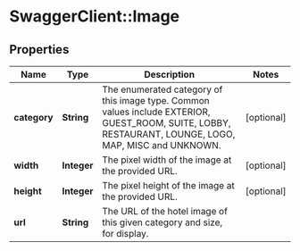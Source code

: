 # SwaggerClient::Image

## Properties
Name | Type | Description | Notes
------------ | ------------- | ------------- | -------------
**category** | **String** | The enumerated category of this image type. Common values include EXTERIOR, GUEST_ROOM, SUITE, LOBBY, RESTAURANT, LOUNGE, LOGO, MAP, MISC and UNKNOWN. | [optional] 
**width** | **Integer** | The pixel width of the image at the provided URL. | [optional] 
**height** | **Integer** | The pixel height of the image at the provided URL. | [optional] 
**url** | **String** | The URL of the hotel image of this given category and size, for display. | 


